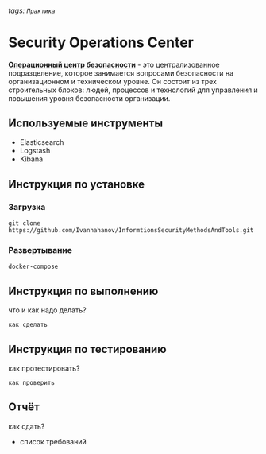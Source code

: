 ###### tags: `Практика`
# Security Operations Center
[**Операционный центр безопасности**](https://) - это централизованное подразделение, которое занимается вопросами безопасности на организационном и техническом уровне. Он состоит из трех строительных блоков: людей, процессов и технологий для управления и повышения уровня безопасности организации.
## Используемые инструменты
* Elasticsearch
* Logstash
* Kibana
## Инструкция по установке
### Загрузка
```
git clone https://github.com/Ivanhahanov/InformtionsSecurityMethodsAndTools.git
```
### Развертывание
```
docker-compose
```
## Инструкция по выполнению
что и как надо делать?
```
как сделать
```
## Инструкция по тестированию
как протестировать?
```
как проверить
```
## Отчёт
как сдать?
* список требований

